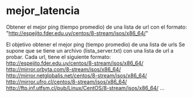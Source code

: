 # mejor_latencia
Obtener el mejor ping (tiempo promedio) de una lista de url con el formato: "http://espejito.fder.edu.uy/centos/8-stream/isos/x86_64/"

El objetivo obtener el mejor ping (tiempo promedio) de una lista de urls
Se supone que se tiene un archivo (lista_server.txt) con una lista de url a probar.
Cada url, tiene el siguiente formato:
http://espejito.fder.edu.uy/centos/8-stream/isos/x86_64/
http://mirror.orbyta.com/8-stream/isos/x86_64/
http://mirror.netglobalis.net/centos/8-stream/isos/x86_64/
http://mirror.ufro.cl/centos/8-stream/isos/x86_64/
http://ftp.inf.utfsm.cl/pub/Linux/CentOS/8-stream/isos/x86_64/
...
